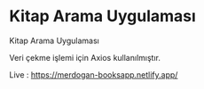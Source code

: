 # Kitap Arama Uygulaması

Kitap Arama Uygulaması

Veri çekme işlemi için Axios kullanılmıştır.

Live : https://merdogan-booksapp.netlify.app/
